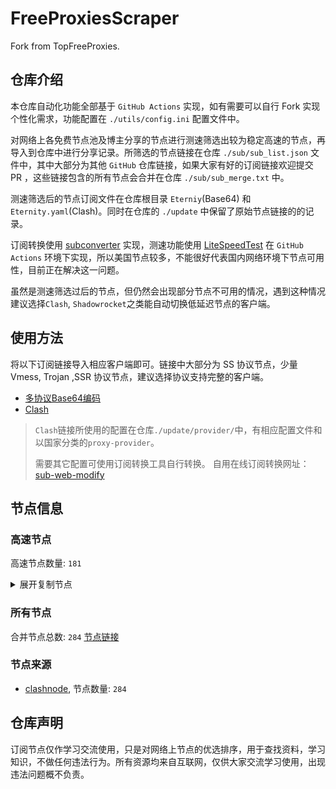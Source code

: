 # FreeProxiesScraper

Fork from TopFreeProxies.

## 仓库介绍
本仓库自动化功能全部基于 `GitHub Actions` 实现，如有需要可以自行 Fork 实现个性化需求，功能配置在 `./utils/config.ini` 配置文件中。

对网络上各免费节点池及博主分享的节点进行测速筛选出较为稳定高速的节点，再导入到仓库中进行分享记录。所筛选的节点链接在仓库 `./sub/sub_list.json` 文件中，其中大部分为其他 `GitHub` 仓库链接，如果大家有好的订阅链接欢迎提交 PR ，这些链接包含的所有节点会合并在仓库 `./sub/sub_merge.txt` 中。

测速筛选后的节点订阅文件在仓库根目录 `Eterniy`(Base64) 和 `Eternity.yaml`(Clash)。同时在仓库的 `./update` 中保留了原始节点链接的的记录。

订阅转换使用 [subconverter](https://github.com/tindy2013/subconverter) 实现，测速功能使用 [LiteSpeedTest](https://github.com/xxf098/LiteSpeedTest) 在 `GitHub Actions` 环境下实现，所以美国节点较多，不能很好代表国内网络环境下节点可用性，目前正在解决这一问题。

虽然是测速筛选过后的节点，但仍然会出现部分节点不可用的情况，遇到这种情况建议选择`Clash`, `Shadowrocket`之类能自动切换低延迟节点的客户端。

## 使用方法
将以下订阅链接导入相应客户端即可。链接中大部分为 SS 协议节点，少量 Vmess, Trojan ,SSR 协议节点，建议选择协议支持完整的客户端。

- [多协议Base64编码](https://raw.githubusercontent.com/caijh/FreeProxiesScraper/master/Eternity)
- [Clash](https://raw.githubusercontent.com/caijh/FreeProxiesScraper/master/Eternity.yaml)

>`Clash`链接所使用的配置在仓库`./update/provider/`中，有相应配置文件和以国家分类的`proxy-provider`。
>
>需要其它配置可使用订阅转换工具自行转换。
>自用在线订阅转换网址：[sub-web-modify](https://sub.v1.mk/)

## 节点信息
### 高速节点
高速节点数量: `181`
<details>
  <summary>展开复制节点</summary>

    vmess://eyJ2IjoiMiIsInBzIjoiMDQtMDAwLUpQIiwiYWRkIjoianAtMS5hbmV3c3RhcnQuY3lvdSIsInBvcnQiOiI1MDYxIiwidHlwZSI6Im5vbmUiLCJpZCI6ImYyYTg3OTRlLWYyNDYtMzk0NS04NThiLWI2NGY0ZDkzYTFkOCIsImFpZCI6IjAiLCJuZXQiOiJ3cyIsInBhdGgiOiIvIiwiaG9zdCI6ImpwLTEuYW5ld3N0YXJ0LmN5b3UiLCJ0bHMiOiJ0bHMifQ==
    vmess://eyJ2IjoiMiIsInBzIjoiMDQtMDAzLU5PV0hFUkUiLCJhZGQiOiJ1czYtMS5hbmV3c3RhcnQuY3lvdSIsInBvcnQiOiI1MDYxIiwidHlwZSI6Im5vbmUiLCJpZCI6ImYyYTg3OTRlLWYyNDYtMzk0NS04NThiLWI2NGY0ZDkzYTFkOCIsImFpZCI6IjAiLCJuZXQiOiJ3cyIsInBhdGgiOiIvIiwiaG9zdCI6InVzNi0xLmFuZXdzdGFydC5jeW91IiwidGxzIjoidGxzIn0=
    vmess://eyJ2IjoiMiIsInBzIjoiMDQtMDA0LVJFTEFZIiwiYWRkIjoiczEuZGItbGluazAyLnRvcCIsInBvcnQiOiI4ODgwIiwidHlwZSI6Im5vbmUiLCJpZCI6ImRiNTE5ZGU4LTQ2MTctM2M1ZS04NmI0LWFjZWMyZmZhOTYyZCIsImFpZCI6IjAiLCJuZXQiOiJ3cyIsInBhdGgiOiIvZGFiYWkuaW4xMDQuMjQuMTE2LjQiLCJob3N0IjoiczEuZGItbGluazAyLnRvcCIsInRscyI6IiJ9
    vmess://eyJ2IjoiMiIsInBzIjoiMDQtMDA1LVJFTEFZIiwiYWRkIjoiczEuZGItbGluazAxLnRvcCIsInBvcnQiOiI4MDgwIiwidHlwZSI6Im5vbmUiLCJpZCI6ImRiNTE5ZGU4LTQ2MTctM2M1ZS04NmI0LWFjZWMyZmZhOTYyZCIsImFpZCI6IjAiLCJuZXQiOiJ3cyIsInBhdGgiOiIvZGFiYWkuaW4xNzIuNjcuMTE5Ljk2IiwiaG9zdCI6InMxLmRiLWxpbmswMS50b3AiLCJ0bHMiOiIifQ==
    vmess://eyJ2IjoiMiIsInBzIjoiMDQtMDA2LVJFTEFZIiwiYWRkIjoiczEuZGItbGluazAyLnRvcCIsInBvcnQiOiIyMDg2IiwidHlwZSI6Im5vbmUiLCJpZCI6ImRiNTE5ZGU4LTQ2MTctM2M1ZS04NmI0LWFjZWMyZmZhOTYyZCIsImFpZCI6IjAiLCJuZXQiOiJ3cyIsInBhdGgiOiIvZGFiYWkuaW4xMDQuMjUuMTIzLjExNyIsImhvc3QiOiJzMS5kYi1saW5rMDIudG9wIiwidGxzIjoiIn0=
    vmess://eyJ2IjoiMiIsInBzIjoiMDQtMDA3LVJFTEFZIiwiYWRkIjoiczIuZGItbGluazAyLnRvcCIsInBvcnQiOiIyMDUyIiwidHlwZSI6Im5vbmUiLCJpZCI6ImRiNTE5ZGU4LTQ2MTctM2M1ZS04NmI0LWFjZWMyZmZhOTYyZCIsImFpZCI6IjAiLCJuZXQiOiJ3cyIsInBhdGgiOiIvZGFiYWkuaW4xMDQuMjQuNDAuMTIzIiwiaG9zdCI6InMyLmRiLWxpbmswMi50b3AiLCJ0bHMiOiIifQ==
    vmess://eyJ2IjoiMiIsInBzIjoiMDQtMDA4LVJFTEFZIiwiYWRkIjoiczQuZGItbGluazAyLnRvcCIsInBvcnQiOiI4MCIsInR5cGUiOiJub25lIiwiaWQiOiJkYjUxOWRlOC00NjE3LTNjNWUtODZiNC1hY2VjMmZmYTk2MmQiLCJhaWQiOiIwIiwibmV0Ijoid3MiLCJwYXRoIjoiL2RhYmFpLmluMTA0LjIwLjExNS4xODEiLCJob3N0IjoiczQuZGItbGluazAyLnRvcCIsInRscyI6IiJ9
    vmess://eyJ2IjoiMiIsInBzIjoiMDQtMDA5LVJFTEFZIiwiYWRkIjoiczUuZGItbGluazAyLnRvcCIsInBvcnQiOiIyMDgyIiwidHlwZSI6Im5vbmUiLCJpZCI6ImRiNTE5ZGU4LTQ2MTctM2M1ZS04NmI0LWFjZWMyZmZhOTYyZCIsImFpZCI6IjAiLCJuZXQiOiJ3cyIsInBhdGgiOiIvZGFiYWkuaW4xMDQuMTcuMjAwLjE0OCIsImhvc3QiOiJzNS5kYi1saW5rMDIudG9wIiwidGxzIjoiIn0=
    vmess://eyJ2IjoiMiIsInBzIjoiMDQtMDEwLVJFTEFZIiwiYWRkIjoiczQuZGItbGluazAxLnRvcCIsInBvcnQiOiIyMDUyIiwidHlwZSI6Im5vbmUiLCJpZCI6ImRiNTE5ZGU4LTQ2MTctM2M1ZS04NmI0LWFjZWMyZmZhOTYyZCIsImFpZCI6IjAiLCJuZXQiOiJ3cyIsInBhdGgiOiIvZGFiYWkuaW4xNzIuNjcuNzYuMjUyIiwiaG9zdCI6InM0LmRiLWxpbmswMS50b3AiLCJ0bHMiOiIifQ==
    trojan://b5d762e6-7402-37d7-8147-83eb26625ace@183.236.51.154:56323?allowInsecure=1&sni=steampipe-kr.akamaized.net#04-110-CN
    trojan://b5d762e6-7402-37d7-8147-83eb26625ace@183.236.51.154:56432?allowInsecure=1&sni=steampipe-partner.akamaized.net#04-111-CN
    trojan://b5d762e6-7402-37d7-8147-83eb26625ace@112.18.120.18:23452?allowInsecure=1&sni=fastly.cdn.steampipe.steamcontent.com#04-112-CN
    trojan://b5d762e6-7402-37d7-8147-83eb26625ace@112.18.120.18:23453?allowInsecure=1&sni=www.microsoft365.com#04-113-CN
    trojan://b5d762e6-7402-37d7-8147-83eb26625ace@47.245.40.60:28480?allowInsecure=1&sni=edge.steam-dns.top.comcast.net#04-114-JP
    trojan://b5d762e6-7402-37d7-8147-83eb26625ace@47.245.31.103:28473?allowInsecure=1&sni=fastly.cdn.steampipe.steamcontent.com#04-115-JP
    vmess://eyJ2IjoiMiIsInBzIjoiMDQtMTE2LUNOIiwiYWRkIjoiMTIubWFtYW1hamQuc2l0ZSIsInBvcnQiOiIyMzYxMiIsInR5cGUiOiJub25lIiwiaWQiOiI2MWIwOTZjMy1lYTI0LTM5NGEtOTI4NC0wY2MyNDRlYjZkNzEiLCJhaWQiOiIyIiwibmV0Ijoid3MiLCJwYXRoIjoiLyIsImhvc3QiOiIxMi5tYW1hbWFqZC5zaXRlIiwidGxzIjoiIn0=
    vmess://eyJ2IjoiMiIsInBzIjoiMDQtMTE3LUNOIiwiYWRkIjoiMTcubWFtYW1hamQuc2l0ZSIsInBvcnQiOiIyMzYxNyIsInR5cGUiOiJub25lIiwiaWQiOiI2MWIwOTZjMy1lYTI0LTM5NGEtOTI4NC0wY2MyNDRlYjZkNzEiLCJhaWQiOiIyIiwibmV0Ijoid3MiLCJwYXRoIjoiLyIsImhvc3QiOiIxNy5tYW1hbWFqZC5zaXRlIiwidGxzIjoiIn0=
    vmess://eyJ2IjoiMiIsInBzIjoiMDQtMTE4LUNOIiwiYWRkIjoiMTEubWFtYW1hamQuc2l0ZSIsInBvcnQiOiIyMzYxMSIsInR5cGUiOiJub25lIiwiaWQiOiI2MWIwOTZjMy1lYTI0LTM5NGEtOTI4NC0wY2MyNDRlYjZkNzEiLCJhaWQiOiIyIiwibmV0Ijoid3MiLCJwYXRoIjoiLyIsImhvc3QiOiIxMS5tYW1hbWFqZC5zaXRlIiwidGxzIjoiIn0=
    vmess://eyJ2IjoiMiIsInBzIjoiMDQtMTE5LUNOIiwiYWRkIjoiMTkubWFtYW1hamQuc2l0ZSIsInBvcnQiOiIyMzYxOSIsInR5cGUiOiJub25lIiwiaWQiOiI2MWIwOTZjMy1lYTI0LTM5NGEtOTI4NC0wY2MyNDRlYjZkNzEiLCJhaWQiOiIyIiwibmV0Ijoid3MiLCJwYXRoIjoiLyIsImhvc3QiOiIxOS5tYW1hbWFqZC5zaXRlIiwidGxzIjoiIn0=
    vmess://eyJ2IjoiMiIsInBzIjoiMDQtMTIwLUNOIiwiYWRkIjoiMTYubWFtYW1hamQuc2l0ZSIsInBvcnQiOiIyMzYxNiIsInR5cGUiOiJub25lIiwiaWQiOiI2MWIwOTZjMy1lYTI0LTM5NGEtOTI4NC0wY2MyNDRlYjZkNzEiLCJhaWQiOiIyIiwibmV0Ijoid3MiLCJwYXRoIjoiLyIsImhvc3QiOiIxNi5tYW1hbWFqZC5zaXRlIiwidGxzIjoiIn0=
    vmess://eyJ2IjoiMiIsInBzIjoiMDQtMTIxLUNOIiwiYWRkIjoiMTgubWFtYW1hamQuc2l0ZSIsInBvcnQiOiIyMzYxOCIsInR5cGUiOiJub25lIiwiaWQiOiI2MWIwOTZjMy1lYTI0LTM5NGEtOTI4NC0wY2MyNDRlYjZkNzEiLCJhaWQiOiIyIiwibmV0Ijoid3MiLCJwYXRoIjoiLyIsImhvc3QiOiIxOC5tYW1hbWFqZC5zaXRlIiwidGxzIjoiIn0=
    vmess://eyJ2IjoiMiIsInBzIjoiMDQtMTIyLUNOIiwiYWRkIjoiMTUubWFtYW1hamQuc2l0ZSIsInBvcnQiOiIyMzYxNSIsInR5cGUiOiJub25lIiwiaWQiOiI2MWIwOTZjMy1lYTI0LTM5NGEtOTI4NC0wY2MyNDRlYjZkNzEiLCJhaWQiOiIyIiwibmV0Ijoid3MiLCJwYXRoIjoiLyIsImhvc3QiOiIxNS5tYW1hbWFqZC5zaXRlIiwidGxzIjoiIn0=
    vmess://eyJ2IjoiMiIsInBzIjoiMDQtMTIzLUNOIiwiYWRkIjoiNS5tYW1hbWFqZC5zaXRlIiwicG9ydCI6IjIzNjA1IiwidHlwZSI6Im5vbmUiLCJpZCI6IjYxYjA5NmMzLWVhMjQtMzk0YS05Mjg0LTBjYzI0NGViNmQ3MSIsImFpZCI6IjIiLCJuZXQiOiJ3cyIsInBhdGgiOiIvIiwiaG9zdCI6IjUubWFtYW1hamQuc2l0ZSIsInRscyI6IiJ9
    vmess://eyJ2IjoiMiIsInBzIjoiMDQtMTI0LUNOIiwiYWRkIjoiMTMubWFtYW1hamQuc2l0ZSIsInBvcnQiOiIyMzYxMyIsInR5cGUiOiJub25lIiwiaWQiOiI2MWIwOTZjMy1lYTI0LTM5NGEtOTI4NC0wY2MyNDRlYjZkNzEiLCJhaWQiOiIyIiwibmV0Ijoid3MiLCJwYXRoIjoiLyIsImhvc3QiOiIxMy5tYW1hbWFqZC5zaXRlIiwidGxzIjoiIn0=
    vmess://eyJ2IjoiMiIsInBzIjoiMDQtMTI1LUNOIiwiYWRkIjoiMTQubWFtYW1hamQuc2l0ZSIsInBvcnQiOiIyMzYxNCIsInR5cGUiOiJub25lIiwiaWQiOiI2MWIwOTZjMy1lYTI0LTM5NGEtOTI4NC0wY2MyNDRlYjZkNzEiLCJhaWQiOiIyIiwibmV0Ijoid3MiLCJwYXRoIjoiLyIsImhvc3QiOiIxNC5tYW1hbWFqZC5zaXRlIiwidGxzIjoiIn0=
    trojan://2c605663-b89a-5734-a9d6-97d4743d72cf@183.232.235.2:8313?allowInsecure=1#05-126-CN
    ss://YWVzLTI1Ni1jZmI6cXdlclJFV1FAQA@p231.panda004.net:11389#05-127-KR
    trojan://a96cb093-b164-4bc6-bd27-deb0e385de07@104.21.42.93:443?allowInsecure=1&sni=uuuUuuUuJ.999864.Xyz&ws=1&wspath=%2525252FCNLtVWdiKPpIlRig3qizHXb#05-136-RELAY
    vmess://eyJ2IjoiMiIsInBzIjoiMDUtMTM3LVJFTEFZIiwiYWRkIjoiMTAyLjE3Ny4xODkuMzAiLCJwb3J0IjoiODAiLCJ0eXBlIjoibm9uZSIsImlkIjoiNWNjZjZjMTMtZjYwZi00YzM0LTkxZTQtY2U4Y2Q0NGI1ZmU1IiwiYWlkIjoiMCIsIm5ldCI6IndzIiwicGF0aCI6Ii8iLCJob3N0IjoiIiwidGxzIjoiIn0=
    trojan://e4cbe8b8-37db-4aaa-8469-b84f34c51ebc@104.21.14.54:443?allowInsecure=1&sni=6666YHjU.777159.xYz&ws=1&wspath=%2525252FdilyfCPEmLvYr5hYXD#05-142-RELAY
    trojan://fa050497-fc2a-45ee-89c0-96670c4ecb65@104.21.63.135:443?allowInsecure=1&sni=Rrr4.8906004.xYZ&ws=1&wspath=%2525252FDZxb5QZyWgQPuXTwt#05-149-RELAY
    trojan://6757b7d6-fa32-4708-b5d1-30e3cf928b51@172.67.201.36:443?allowInsecure=1&sni=ggGGGGgggGGgGggy.FReevPN2026.DpDNS.Org&ws=1&wspath=%2525252Fl96MZ8se5Kl2p8BiMhP42l#05-154-RELAY
    trojan://e9b4bdbd-cc5b-4a90-9616-ea0f1092ec7c@172.67.162.74:443?allowInsecure=1&sni=p09.IrAN.pP.Ua&ws=1&wspath=%2525252Fs1XRkMWuneQkqtp5KKSues#05-156-RELAY
    vmess://eyJ2IjoiMiIsInBzIjoiMDctMTYyLUNOIiwiYWRkIjoiNDcuOTIuMTUyLjE2OSIsInBvcnQiOiI1MDAwMiIsInR5cGUiOiJub25lIiwiaWQiOiI0MTgwNDhhZi1hMjkzLTRiOTktOWIwYy05OGNhMzU4MGRkMjQiLCJhaWQiOiIwIiwibmV0Ijoid3MiLCJwYXRoIjoiLyIsImhvc3QiOiIiLCJ0bHMiOiIifQ==
    ss://YWVzLTI1Ni1jZmI6cXdlclJFV1FAQA@185.189.160.98:64759#07-163-TW
    vmess://eyJ2IjoiMiIsInBzIjoiMDctMTY0LUNOIiwiYWRkIjoiMTEyLjEzMi4yMTUuMTIiLCJwb3J0IjoiNTAwMDIiLCJ0eXBlIjoibm9uZSIsImlkIjoiNDE4MDQ4YWYtYTI5My00Yjk5LTliMGMtOThjYTM1ODBkZDI0IiwiYWlkIjoiMCIsIm5ldCI6IndzIiwicGF0aCI6Ii8iLCJob3N0IjoiIiwidGxzIjoiIn0=
    vmess://eyJ2IjoiMiIsInBzIjoiMDctMTY1LUNOIiwiYWRkIjoiMTEyLjEzMi4yMTUuMzQiLCJwb3J0IjoiNTAwMDciLCJ0eXBlIjoibm9uZSIsImlkIjoiNDE4MDQ4YWYtYTI5My00Yjk5LTliMGMtOThjYTM1ODBkZDI0IiwiYWlkIjoiMCIsIm5ldCI6IndzIiwicGF0aCI6Ii8iLCJob3N0IjoiIiwidGxzIjoiIn0=
    vmess://eyJ2IjoiMiIsInBzIjoiMDctMTY2LUNOIiwiYWRkIjoiMTgzLjIzNi41MS4zNiIsInBvcnQiOiI1OTAwMyIsInR5cGUiOiJub25lIiwiaWQiOiI0MTgwNDhhZi1hMjkzLTRiOTktOWIwYy05OGNhMzU4MGRkMjQiLCJhaWQiOiIwIiwibmV0Ijoid3MiLCJwYXRoIjoiLyIsImhvc3QiOiIiLCJ0bHMiOiIifQ==
    vmess://eyJ2IjoiMiIsInBzIjoiMDctMTY3LUNOIiwiYWRkIjoiMTIwLjIxMC4yMDUuNTkiLCJwb3J0IjoiNTAwMDIiLCJ0eXBlIjoibm9uZSIsImlkIjoiNDE4MDQ4YWYtYTI5My00Yjk5LTliMGMtOThjYTM1ODBkZDI0IiwiYWlkIjoiNjQiLCJuZXQiOiJ3cyIsInBhdGgiOiIvIiwiaG9zdCI6IiIsInRscyI6IiJ9
    vmess://eyJ2IjoiMiIsInBzIjoiMDctMTcwLUNOIiwiYWRkIjoiMTgzLjIzNi41MS4zOCIsInBvcnQiOiI0NjkyMSIsInR5cGUiOiJub25lIiwiaWQiOiI0MTgwNDhhZi1hMjkzLTRiOTktOWIwYy05OGNhMzU4MGRkMjQiLCJhaWQiOiIwIiwibmV0Ijoid3MiLCJwYXRoIjoiLyIsImhvc3QiOiIiLCJ0bHMiOiIifQ==
    vmess://eyJ2IjoiMiIsInBzIjoiMDctMTcxLUNOIiwiYWRkIjoiMTgzLjIzNi41MS4zOCIsInBvcnQiOiI0OTE1NCIsInR5cGUiOiJub25lIiwiaWQiOiI0MTgwNDhhZi1hMjkzLTRiOTktOWIwYy05OGNhMzU4MGRkMjQiLCJhaWQiOiI2NCIsIm5ldCI6IndzIiwicGF0aCI6Ii8iLCJob3N0IjoiIiwidGxzIjoiIn0=
    ssr://My5saW5rLWh1Yi5jbGljazo0MDIzOTphdXRoX2FlczEyOF9tZDU6cmM0LW1kNTpwbGFpbjpSVTVhTlRKTC8_Z3JvdXA9VTFOU1VISnZkbWxrWlhJJnJlbWFya3M9TURjdE1UY3lMVU5PJm9iZnNwYXJhbT1ZMlF5WWpZNU1qa3dNaTQyTmpBeVlqZzBOak0wTmpReE1EZzFNRFl1YldsamNtOXpiMlowTG1OdmJRJnByb3RvcGFyYW09T1RJNU1ESTZjRVpYUjA5Ug
    vmess://eyJ2IjoiMiIsInBzIjoiMDctMTczLUNOIiwiYWRkIjoidjkuaGVkdWlhbi5saW5rIiwicG9ydCI6IjMwODA5IiwidHlwZSI6Im5vbmUiLCJpZCI6ImNiYjNmODc3LWQxZmItMzQ0Yy04N2E5LWQxNTNiZmZkNTQ4NCIsImFpZCI6IjIiLCJuZXQiOiJ3cyIsInBhdGgiOiIvb29vbyIsImhvc3QiOiJ2OS5oZWR1aWFuLmxpbmsiLCJ0bHMiOiIifQ==
    ss://YWVzLTI1Ni1nY206ZHd6MUd0Rjc@111.45.33.5:30017#07-174-CN
    ssr://cGNjdzAyLmdyYW5pdGVyYXBpZHMuY29tOjUwNDcyOm9yaWdpbjpyYzQtbWQ1Omh0dHBfc2ltcGxlOmVYQlRiV1pNLz9ncm91cD1VMU5TVUhKdmRtbGtaWEkmcmVtYXJrcz1NRGN0TVRjMUxVTk8mb2Jmc3BhcmFtPVpHOTNibXh2WVdRdWQybHVaRzkzYzNWd1pHRjBaUzVqYjIwJnByb3RvcGFyYW09
    ss://YWVzLTI1Ni1nY206TVlSNUlUREZJQU42UThRSQ@185.90.61.157:20034#07-176-NO
    ss://YWVzLTI1Ni1jZmI6ZjhmN2FDemNQS2JzRjhwMw@185.153.197.5:989#07-177-MD
    ss://YWVzLTI1Ni1jZmI6ZjhmN2FDemNQS2JzRjhwMw@91.132.94.200:989#07-178-SI
    trojan://ae2c23e8-9204-11ef-b635-f23c9164ca5d@9029eb56-sydb40-t2wu4o-1qct1.cm5.cnkuaishou.com:27231?allowInsecure=1&sni=9029eb56-sydb40-t2wu4o-1qct1.cm5.cnkuaishou.com#07-179-CN
    trojan://9cccea7a-b6ab-11eb-a0fc-f23c913c8d2b@ea697354-sydb40-sztde0-f1v1.cm5.cnkuaishou.com:27231?allowInsecure=1&sni=ea697354-sydb40-sztde0-f1v1.cm5.cnkuaishou.com#07-180-CN
    trojan://a25ed269-105b-4f15-bee2-bc2785d38912@wb.kaiqsz.com:49921?allowInsecure=1&sni=wb.kaiqsz.com#07-181-CN
    ss://YWVzLTI1Ni1nY206ZHd6MUd0Rjc@112.54.160.36:30232#07-182-CN
    trojan://33629870-e57e-11ec-bb74-f23c9164ca5d@271651cd-sydb40-th3q8a-1iyov.cm5.cnkuaishou.com:27233?allowInsecure=1&sni=271651cd-sydb40-th3q8a-1iyov.cm5.cnkuaishou.com#07-183-CN
    vmess://eyJ2IjoiMiIsInBzIjoiMDctMTg0LVJFTEFZIiwiYWRkIjoiMTcyLjY3LjIwMC4xMyIsInBvcnQiOiI0NDMiLCJ0eXBlIjoibm9uZSIsImlkIjoiNWY3MjZmZTMtZDgyZS00ZGE1LWE3MTEtOGFmMGNiYjJiNjgyIiwiYWlkIjoiMCIsIm5ldCI6IndzIiwicGF0aCI6Ii9henVtYXNlLnJlbiIsImhvc3QiOiIiLCJ0bHMiOiJ0bHMifQ==
    trojan://b4e40aa2-74a1-11ed-b0b5-f23c9164ca5d@2bbc3bdd-sydb40-t2y6fc-17xo8.cm5.cnkuaishou.com:27235?allowInsecure=1&sni=2bbc3bdd-sydb40-t2y6fc-17xo8.cm5.cnkuaishou.com#07-185-CN
    trojan://0f7070cd-c91d-4532-a51f-56da4f0e94be@eeddcvfgt6.444682.xyz:443?allowInsecure=1&sni=eeddcvfgt6.444682.xyz&ws=1&wspath=%2525252FctHoQlqeZn8pbEUSLppj7jCmY#07-186-RELAY
    trojan://0f7070cd-c91d-4532-a51f-56da4f0e94be@iiiiop0.444752.xyz:443?allowInsecure=1&sni=iiiiop0.444752.xyz&ws=1&wspath=%2525252FctHoQlqeZn8pbEUSLppj7jCmY#07-187-RELAY
    vmess://eyJ2IjoiMiIsInBzIjoiMDctMTg4LUNOIiwiYWRkIjoiMTExLjI2LjEwOS43OSIsInBvcnQiOiIzMDgwNyIsInR5cGUiOiJub25lIiwiaWQiOiJjYmIzZjg3Ny1kMWZiLTM0NGMtODdhOS1kMTUzYmZmZDU0ODQiLCJhaWQiOiIyIiwibmV0Ijoid3MiLCJwYXRoIjoiL29vb28iLCJob3N0IjoiIiwidGxzIjoiIn0=
    trojan://a7c9c017-db10-4d15-b01b-0634db498b57@172.67.197.165:443?allowInsecure=1&sni=ERt5.0890604.XyZ&ws=1&wspath=%2525252FOBmXcXufeTh7sLJtI1#07-189-RELAY
    trojan://07a3df8f-2a2c-42f8-ad92-65889d90f3bf@172.67.135.37:443?allowInsecure=1&sni=rrrRrRRrT.459.pp.ua&ws=1&wspath=%2525252FznQImc22ijDwVOkZfoq#07-190-RELAY
    trojan://f898ffcb-6417-4373-9640-0b66091e8206@34r5.11890604.xyz:443?allowInsecure=1&sni=34r5.11890604.xyz&ws=1&wspath=%2525252FCLtmyjAuOFZsWSituzXyJ5XNeH1R1#07-191-RELAY
    trojan://6757b7d6-fa32-4708-b5d1-30e3cf928b51@104.21.6.179:443?allowInsecure=1&sni=ZZzzzZZ.890601.XYZ&ws=1&wspath=%2525252Fl96MZ8se5Kl2p8BiMhP42l#07-192-RELAY
    trojan://d6b8011a-c725-435a-9fec-bf6d3530392c@156.238.18.196:2083?allowInsecure=1&ws=1&wspath=%2525252F#07-193-RELAY
    vmess://eyJ2IjoiMiIsInBzIjoiMDctMTk0LVVTIiwiYWRkIjoiMTk4LjIuMjE4LjIxNiIsInBvcnQiOiI0NDg4MyIsInR5cGUiOiJub25lIiwiaWQiOiI0MTgwNDhhZi1hMjkzLTRiOTktOWIwYy05OGNhMzU4MGRkMjQiLCJhaWQiOiI2NCIsIm5ldCI6IndzIiwicGF0aCI6Ii8iLCJob3N0IjoiIiwidGxzIjoiIn0=
    vmess://eyJ2IjoiMiIsInBzIjoiMDctMTk1LUNOIiwiYWRkIjoidjMwLmhlZHVpYW4ubGluayIsInBvcnQiOiIzMDgzMCIsInR5cGUiOiJub25lIiwiaWQiOiJjYmIzZjg3Ny1kMWZiLTM0NGMtODdhOS1kMTUzYmZmZDU0ODQiLCJhaWQiOiIyIiwibmV0Ijoid3MiLCJwYXRoIjoiL29vb28iLCJob3N0IjoidjMwLmhlZHVpYW4ubGluayIsInRscyI6IiJ9
    ss://Y2hhY2hhMjAtaWV0Zi1wb2x5MTMwNTpZMWhqaVVtU2d1Y2d6WVlKMFd0cXdX@77.246.102.112:60117#07-196-NL
    ss://Y2hhY2hhMjAtaWV0Zi1wb2x5MTMwNTpYaVROVlRCOFJFc1hCMm41RHpMaEZi@77.246.102.112:60117#07-197-NL
    ss://YWVzLTI1Ni1nY206ZTIyYjg5YWUtNjk5Ni00ODI0LWFjMzEtNjEwYWM3MzQ5ZTZh@120.198.71.135:59662#07-198-CN
    ss://YWVzLTI1Ni1nY206WU9JTDA1RktaSVVCOFRVNA@31.40.212.221:20006#07-199-AR
    vmess://eyJ2IjoiMiIsInBzIjoiMDctMjAwLUNOIiwiYWRkIjoiMTExLjI2LjEwOS43OSIsInBvcnQiOiIzMDgyOCIsInR5cGUiOiJub25lIiwiaWQiOiJjYmIzZjg3Ny1kMWZiLTM0NGMtODdhOS1kMTUzYmZmZDU0ODQiLCJhaWQiOiIyIiwibmV0Ijoid3MiLCJwYXRoIjoiL29vb28iLCJob3N0IjoiIiwidGxzIjoiIn0=
    trojan://2b1ed981-6547-4094-998b-06a3323d6f6c@120.233.44.201:21056?allowInsecure=1&sni=k14.tudou211.com#07-201-CN
    trojan://2b1ed981-6547-4094-998b-06a3323d6f6c@120.233.44.201:21118?allowInsecure=1&sni=k17.tudou211.com#07-202-CN
    vmess://eyJ2IjoiMiIsInBzIjoiMDgtMjA4LU5PV0hFUkUiLCJhZGQiOiJoYWEuZGFzaHVhaS5jeW91IiwicG9ydCI6IjQ1MDU2IiwidHlwZSI6Im5vbmUiLCJpZCI6IjA1MmVlZWM0LTliMzAtNGNmNy1iZjdhLTEwOTg3NGFkZTMwMiIsImFpZCI6IjAiLCJuZXQiOiJ3cyIsInBhdGgiOiIvIiwiaG9zdCI6ImhhYS5kYXNodWFpLmN5b3UiLCJ0bHMiOiIifQ==
    ss://Y2hhY2hhMjAtaWV0Zi1wb2x5MTMwNTpmNjBmYTk3Yi05NmNlLTRkNzUtYmExMi01NDRlOTU5YTc4YzE@gz.pddwdf.store:33143#08-209-CN
    ss://Y2hhY2hhMjAtaWV0Zi1wb2x5MTMwNTpmNjBmYTk3Yi05NmNlLTRkNzUtYmExMi01NDRlOTU5YTc4YzE@gz.pddwdf.store:12034#08-210-CN
    ss://Y2hhY2hhMjAtaWV0Zi1wb2x5MTMwNTpmNjBmYTk3Yi05NmNlLTRkNzUtYmExMi01NDRlOTU5YTc4YzE@sh.pddwdf.store:38733#08-212-CN
    vmess://eyJ2IjoiMiIsInBzIjoiMDgtMjEzLU5PV0hFUkUiLCJhZGQiOiJoYWEuZGFzaHVhaS5jeW91IiwicG9ydCI6IjQ1MDU4IiwidHlwZSI6Im5vbmUiLCJpZCI6IjA1MmVlZWM0LTliMzAtNGNmNy1iZjdhLTEwOTg3NGFkZTMwMiIsImFpZCI6IjAiLCJuZXQiOiJ3cyIsInBhdGgiOiIvIiwiaG9zdCI6ImhhYS5kYXNodWFpLmN5b3UiLCJ0bHMiOiIifQ==
    vmess://eyJ2IjoiMiIsInBzIjoiMDgtMjE0LVJVIiwiYWRkIjoiNDUuMTQ3LjIwMS4yMzEiLCJwb3J0IjoiMjMxMDciLCJ0eXBlIjoibm9uZSIsImlkIjoiYWUwNTYyZTMtYWI3My00ZGE4LTljMDItNjFhYzBkZjdhZGZiIiwiYWlkIjoiMCIsIm5ldCI6IndzIiwicGF0aCI6Ii8iLCJob3N0IjoiIiwidGxzIjoiIn0=
    vmess://eyJ2IjoiMiIsInBzIjoiMDgtMjE3LVJVIiwiYWRkIjoiNDUuMTQ3LjIwMS4yMzEiLCJwb3J0IjoiMjAwNjUiLCJ0eXBlIjoibm9uZSIsImlkIjoiMjg0MDk4NDEtYWY5YS00Y2VmLTkyZjEtYmRkOGUxNmUxNzgyIiwiYWlkIjoiMCIsIm5ldCI6IndzIiwicGF0aCI6Ii8iLCJob3N0IjoiIiwidGxzIjoiIn0=
    vmess://eyJ2IjoiMiIsInBzIjoiMDgtMjE4LUNOIiwiYWRkIjoieGRkLmRhc2h1YWkuY3lvdSIsInBvcnQiOiI0NTA1NSIsInR5cGUiOiJub25lIiwiaWQiOiIwNTJlZWVjNC05YjMwLTRjZjctYmY3YS0xMDk4NzRhZGUzMDIiLCJhaWQiOiIwIiwibmV0Ijoid3MiLCJwYXRoIjoiLyIsImhvc3QiOiJ4ZGQuZGFzaHVhaS5jeW91IiwidGxzIjoiIn0=
    ss://Y2hhY2hhMjAtaWV0Zi1wb2x5MTMwNTpmNjBmYTk3Yi05NmNlLTRkNzUtYmExMi01NDRlOTU5YTc4YzE@gz.pddwdf.store:22455#08-219-CN
    ss://Y2hhY2hhMjAtaWV0Zi1wb2x5MTMwNTpmNjBmYTk3Yi05NmNlLTRkNzUtYmExMi01NDRlOTU5YTc4YzE@sh.pddwdf.store:31032#08-220-CN
    ss://Y2hhY2hhMjAtaWV0Zi1wb2x5MTMwNTpmNjBmYTk3Yi05NmNlLTRkNzUtYmExMi01NDRlOTU5YTc4YzE@gz.pddwdf.store:14193#08-221-CN
    ss://Y2hhY2hhMjAtaWV0Zi1wb2x5MTMwNTpmNjBmYTk3Yi05NmNlLTRkNzUtYmExMi01NDRlOTU5YTc4YzE@gz.pddwdf.store:14867#08-222-CN
    ss://Y2hhY2hhMjAtaWV0Zi1wb2x5MTMwNTpmNjBmYTk3Yi05NmNlLTRkNzUtYmExMi01NDRlOTU5YTc4YzE@gz.pddwdf.store:49831#08-224-CN
    vmess://eyJ2IjoiMiIsInBzIjoiMDgtMjI1LVJVIiwiYWRkIjoiNDUuMTQ3LjIwMS4yMzEiLCJwb3J0IjoiMjAwNjUiLCJ0eXBlIjoibm9uZSIsImlkIjoiMWUxN2E0NmQtNjhmMC00YmE0LTg3NDQtNzk5NWYzMmQ5NTAxIiwiYWlkIjoiMCIsIm5ldCI6IndzIiwicGF0aCI6Ii8iLCJob3N0IjoiIiwidGxzIjoiIn0=
    vmess://eyJ2IjoiMiIsInBzIjoiMDgtMjI2LU5PV0hFUkUiLCJhZGQiOiJoYWEuZGFzaHVhaS5jeW91IiwicG9ydCI6IjQ1MDcyIiwidHlwZSI6Im5vbmUiLCJpZCI6IjA1MmVlZWM0LTliMzAtNGNmNy1iZjdhLTEwOTg3NGFkZTMwMiIsImFpZCI6IjAiLCJuZXQiOiJ3cyIsInBhdGgiOiIvIiwiaG9zdCI6ImhhYS5kYXNodWFpLmN5b3UiLCJ0bHMiOiIifQ==
    ss://Y2hhY2hhMjAtaWV0Zi1wb2x5MTMwNTpmNjBmYTk3Yi05NmNlLTRkNzUtYmExMi01NDRlOTU5YTc4YzE@gz.pddwdf.store:48973#08-227-CN
    ss://Y2hhY2hhMjAtaWV0Zi1wb2x5MTMwNTpmNjBmYTk3Yi05NmNlLTRkNzUtYmExMi01NDRlOTU5YTc4YzE@gz.pddwdf.store:50971#08-229-CN
    vmess://eyJ2IjoiMiIsInBzIjoiMDgtMjMxLU5PV0hFUkUiLCJhZGQiOiJoYWEuZGFzaHVhaS5jeW91IiwicG9ydCI6IjQ1MDY2IiwidHlwZSI6Im5vbmUiLCJpZCI6IjA1MmVlZWM0LTliMzAtNGNmNy1iZjdhLTEwOTg3NGFkZTMwMiIsImFpZCI6IjAiLCJuZXQiOiJ3cyIsInBhdGgiOiIvIiwiaG9zdCI6ImhhYS5kYXNodWFpLmN5b3UiLCJ0bHMiOiIifQ==
    vmess://eyJ2IjoiMiIsInBzIjoiMDgtMjMyLUNOIiwiYWRkIjoieGRkLmRhc2h1YWkuY3lvdSIsInBvcnQiOiI0NTA2NyIsInR5cGUiOiJub25lIiwiaWQiOiIwNTJlZWVjNC05YjMwLTRjZjctYmY3YS0xMDk4NzRhZGUzMDIiLCJhaWQiOiIwIiwibmV0Ijoid3MiLCJwYXRoIjoiLyIsImhvc3QiOiJ4ZGQuZGFzaHVhaS5jeW91IiwidGxzIjoiIn0=
    vmess://eyJ2IjoiMiIsInBzIjoiMDgtMjMzLUNOIiwiYWRkIjoieGRkLmRhc2h1YWkuY3lvdSIsInBvcnQiOiI0NTA2MSIsInR5cGUiOiJub25lIiwiaWQiOiIwNTJlZWVjNC05YjMwLTRjZjctYmY3YS0xMDk4NzRhZGUzMDIiLCJhaWQiOiIwIiwibmV0Ijoid3MiLCJwYXRoIjoiLyIsImhvc3QiOiJ4ZGQuZGFzaHVhaS5jeW91IiwidGxzIjoiIn0=
    vmess://eyJ2IjoiMiIsInBzIjoiMDgtMjM0LU5PV0hFUkUiLCJhZGQiOiJoYWEuZGFzaHVhaS5jeW91IiwicG9ydCI6IjQ1MDUyIiwidHlwZSI6Im5vbmUiLCJpZCI6IjA1MmVlZWM0LTliMzAtNGNmNy1iZjdhLTEwOTg3NGFkZTMwMiIsImFpZCI6IjAiLCJuZXQiOiJ3cyIsInBhdGgiOiIvIiwiaG9zdCI6ImhhYS5kYXNodWFpLmN5b3UiLCJ0bHMiOiIifQ==
    ss://Y2hhY2hhMjAtaWV0Zi1wb2x5MTMwNTpmNjBmYTk3Yi05NmNlLTRkNzUtYmExMi01NDRlOTU5YTc4YzE@gz.pddwdf.store:50921#08-235-CN
    vmess://eyJ2IjoiMiIsInBzIjoiMDgtMjM5LUNOIiwiYWRkIjoieGRkLmRhc2h1YWkuY3lvdSIsInBvcnQiOiI0NTA1MSIsInR5cGUiOiJub25lIiwiaWQiOiIwNTJlZWVjNC05YjMwLTRjZjctYmY3YS0xMDk4NzRhZGUzMDIiLCJhaWQiOiIwIiwibmV0Ijoid3MiLCJwYXRoIjoiLyIsImhvc3QiOiJ4ZGQuZGFzaHVhaS5jeW91IiwidGxzIjoiIn0=
    ss://Y2hhY2hhMjAtaWV0Zi1wb2x5MTMwNTpmNjBmYTk3Yi05NmNlLTRkNzUtYmExMi01NDRlOTU5YTc4YzE@gz.pddwdf.store:22327#08-241-CN
    ss://Y2hhY2hhMjAtaWV0Zi1wb2x5MTMwNTpmNjBmYTk3Yi05NmNlLTRkNzUtYmExMi01NDRlOTU5YTc4YzE@gz.pddwdf.store:28485#08-242-CN
    vmess://eyJ2IjoiMiIsInBzIjoiMDgtMjQ1LUNOIiwiYWRkIjoieGRkLmRhc2h1YWkuY3lvdSIsInBvcnQiOiI0NTA3NSIsInR5cGUiOiJub25lIiwiaWQiOiIwNTJlZWVjNC05YjMwLTRjZjctYmY3YS0xMDk4NzRhZGUzMDIiLCJhaWQiOiIwIiwibmV0Ijoid3MiLCJwYXRoIjoiLyIsImhvc3QiOiJ4ZGQuZGFzaHVhaS5jeW91IiwidGxzIjoiIn0=
    vmess://eyJ2IjoiMiIsInBzIjoiMDgtMjQ2LVJVIiwiYWRkIjoiNDUuMTQ3LjIwMS4yMzEiLCJwb3J0IjoiMjAwNjUiLCJ0eXBlIjoibm9uZSIsImlkIjoiYWUwNTYyZTMtYWI3My00ZGE4LTljMDItNjFhYzBkZjdhZGZiIiwiYWlkIjoiMCIsIm5ldCI6IndzIiwicGF0aCI6Ii8iLCJob3N0IjoiIiwidGxzIjoiIn0=
    vmess://eyJ2IjoiMiIsInBzIjoiMDgtMjUwLUNOIiwiYWRkIjoieGRkLmRhc2h1YWkuY3lvdSIsInBvcnQiOiI0NTA1OSIsInR5cGUiOiJub25lIiwiaWQiOiIwNTJlZWVjNC05YjMwLTRjZjctYmY3YS0xMDk4NzRhZGUzMDIiLCJhaWQiOiIwIiwibmV0Ijoid3MiLCJwYXRoIjoiLyIsImhvc3QiOiJ4ZGQuZGFzaHVhaS5jeW91IiwidGxzIjoiIn0=
    ss://Y2hhY2hhMjAtaWV0Zi1wb2x5MTMwNTpmNjBmYTk3Yi05NmNlLTRkNzUtYmExMi01NDRlOTU5YTc4YzE@gz.pddwdf.store:53177#08-252-CN
    vmess://eyJ2IjoiMiIsInBzIjoiMDgtMjU0LUNOIiwiYWRkIjoieGRkLmRhc2h1YWkuY3lvdSIsInBvcnQiOiI0NTA3MyIsInR5cGUiOiJub25lIiwiaWQiOiIwNTJlZWVjNC05YjMwLTRjZjctYmY3YS0xMDk4NzRhZGUzMDIiLCJhaWQiOiIwIiwibmV0Ijoid3MiLCJwYXRoIjoiLyIsImhvc3QiOiJ4ZGQuZGFzaHVhaS5jeW91IiwidGxzIjoiIn0=
    ss://Y2hhY2hhMjAtaWV0Zi1wb2x5MTMwNTpmNjBmYTk3Yi05NmNlLTRkNzUtYmExMi01NDRlOTU5YTc4YzE@gz.pddwdf.store:58043#08-255-CN
    ss://Y2hhY2hhMjAtaWV0Zi1wb2x5MTMwNTpmNjBmYTk3Yi05NmNlLTRkNzUtYmExMi01NDRlOTU5YTc4YzE@gz.pddwdf.store:51881#08-256-CN
    vmess://eyJ2IjoiMiIsInBzIjoiMDgtMjU4LU5PV0hFUkUiLCJhZGQiOiJoYWEuZGFzaHVhaS5jeW91IiwicG9ydCI6IjQ1MDYyIiwidHlwZSI6Im5vbmUiLCJpZCI6IjA1MmVlZWM0LTliMzAtNGNmNy1iZjdhLTEwOTg3NGFkZTMwMiIsImFpZCI6IjAiLCJuZXQiOiJ3cyIsInBhdGgiOiIvIiwiaG9zdCI6ImhhYS5kYXNodWFpLmN5b3UiLCJ0bHMiOiIifQ==
    ss://Y2hhY2hhMjAtaWV0Zi1wb2x5MTMwNTpmNjBmYTk3Yi05NmNlLTRkNzUtYmExMi01NDRlOTU5YTc4YzE@gz.pddwdf.store:14941#08-261-CN
    ss://Y2hhY2hhMjAtaWV0Zi1wb2x5MTMwNTpmNjBmYTk3Yi05NmNlLTRkNzUtYmExMi01NDRlOTU5YTc4YzE@gz.pddwdf.store:36086#08-262-CN
    ss://Y2hhY2hhMjAtaWV0Zi1wb2x5MTMwNTpmNjBmYTk3Yi05NmNlLTRkNzUtYmExMi01NDRlOTU5YTc4YzE@gz.pddwdf.store:11315#08-263-CN
    ss://Y2hhY2hhMjAtaWV0Zi1wb2x5MTMwNTpmNjBmYTk3Yi05NmNlLTRkNzUtYmExMi01NDRlOTU5YTc4YzE@gz.pddwdf.store:25916#08-264-CN
    vmess://eyJ2IjoiMiIsInBzIjoiMDgtMjY2LUNOIiwiYWRkIjoieGRkLmRhc2h1YWkuY3lvdSIsInBvcnQiOiI0NTA2NSIsInR5cGUiOiJub25lIiwiaWQiOiIwNTJlZWVjNC05YjMwLTRjZjctYmY3YS0xMDk4NzRhZGUzMDIiLCJhaWQiOiIwIiwibmV0Ijoid3MiLCJwYXRoIjoiLyIsImhvc3QiOiJ4ZGQuZGFzaHVhaS5jeW91IiwidGxzIjoiIn0=
    vmess://eyJ2IjoiMiIsInBzIjoiMDgtMjY3LU5PV0hFUkUiLCJhZGQiOiJoYWEuZGFzaHVhaS5jeW91IiwicG9ydCI6IjQ1MDY0IiwidHlwZSI6Im5vbmUiLCJpZCI6IjA1MmVlZWM0LTliMzAtNGNmNy1iZjdhLTEwOTg3NGFkZTMwMiIsImFpZCI6IjAiLCJuZXQiOiJ3cyIsInBhdGgiOiIvIiwiaG9zdCI6ImhhYS5kYXNodWFpLmN5b3UiLCJ0bHMiOiIifQ==
    ss://Y2hhY2hhMjAtaWV0Zi1wb2x5MTMwNTpmNjBmYTk3Yi05NmNlLTRkNzUtYmExMi01NDRlOTU5YTc4YzE@gz.pddwdf.store:15783#08-268-CN
    ss://Y2hhY2hhMjAtaWV0Zi1wb2x5MTMwNTpmNjBmYTk3Yi05NmNlLTRkNzUtYmExMi01NDRlOTU5YTc4YzE@gz.pddwdf.store:43611#08-270-CN
    ss://Y2hhY2hhMjAtaWV0Zi1wb2x5MTMwNTpmNjBmYTk3Yi05NmNlLTRkNzUtYmExMi01NDRlOTU5YTc4YzE@gz.pddwdf.store:39723#08-271-CN
    ss://Y2hhY2hhMjAtaWV0Zi1wb2x5MTMwNTpmNjBmYTk3Yi05NmNlLTRkNzUtYmExMi01NDRlOTU5YTc4YzE@gz.pddwdf.store:11270#08-272-CN
    ss://Y2hhY2hhMjAtaWV0Zi1wb2x5MTMwNTpmNjBmYTk3Yi05NmNlLTRkNzUtYmExMi01NDRlOTU5YTc4YzE@gz.pddwdf.store:44105#08-273-CN
    ss://Y2hhY2hhMjAtaWV0Zi1wb2x5MTMwNTpmNjBmYTk3Yi05NmNlLTRkNzUtYmExMi01NDRlOTU5YTc4YzE@gz.pddwdf.store:42980#08-274-CN
    vmess://eyJ2IjoiMiIsInBzIjoiMDgtMjc2LU5PV0hFUkUiLCJhZGQiOiJoYWEuZGFzaHVhaS5jeW91IiwicG9ydCI6IjQ1MDc2IiwidHlwZSI6Im5vbmUiLCJpZCI6IjA1MmVlZWM0LTliMzAtNGNmNy1iZjdhLTEwOTg3NGFkZTMwMiIsImFpZCI6IjAiLCJuZXQiOiJ3cyIsInBhdGgiOiIvIiwiaG9zdCI6ImhhYS5kYXNodWFpLmN5b3UiLCJ0bHMiOiIifQ==
    vmess://eyJ2IjoiMiIsInBzIjoiMDgtMjc3LVJVIiwiYWRkIjoiNDUuMTQ3LjIwMS4yMzEiLCJwb3J0IjoiMjMxMDciLCJ0eXBlIjoibm9uZSIsImlkIjoiMWUxN2E0NmQtNjhmMC00YmE0LTg3NDQtNzk5NWYzMmQ5NTAxIiwiYWlkIjoiMCIsIm5ldCI6IndzIiwicGF0aCI6Ii8iLCJob3N0IjoiIiwidGxzIjoiIn0=
    vmess://eyJ2IjoiMiIsInBzIjoiMDgtMjc5LU5PV0hFUkUiLCJhZGQiOiJoYWEuZGFzaHVhaS5jeW91IiwicG9ydCI6IjQ1MDc4IiwidHlwZSI6Im5vbmUiLCJpZCI6IjA1MmVlZWM0LTliMzAtNGNmNy1iZjdhLTEwOTg3NGFkZTMwMiIsImFpZCI6IjAiLCJuZXQiOiJ3cyIsInBhdGgiOiIvIiwiaG9zdCI6ImhhYS5kYXNodWFpLmN5b3UiLCJ0bHMiOiIifQ==
    ss://Y2hhY2hhMjAtaWV0Zi1wb2x5MTMwNTpmNjBmYTk3Yi05NmNlLTRkNzUtYmExMi01NDRlOTU5YTc4YzE@gz.pddwdf.store:11515#08-280-CN
    ss://Y2hhY2hhMjAtaWV0Zi1wb2x5MTMwNTpmNjBmYTk3Yi05NmNlLTRkNzUtYmExMi01NDRlOTU5YTc4YzE@gz.pddwdf.store:46253#08-281-CN
    ss://Y2hhY2hhMjAtaWV0Zi1wb2x5MTMwNTpmNjBmYTk3Yi05NmNlLTRkNzUtYmExMi01NDRlOTU5YTc4YzE@gz.pddwdf.store:18006#08-285-CN
    vmess://eyJ2IjoiMiIsInBzIjoiMDgtMjg2LUNOIiwiYWRkIjoieGRkLmRhc2h1YWkuY3lvdSIsInBvcnQiOiI0NTA1MyIsInR5cGUiOiJub25lIiwiaWQiOiIwNTJlZWVjNC05YjMwLTRjZjctYmY3YS0xMDk4NzRhZGUzMDIiLCJhaWQiOiIwIiwibmV0Ijoid3MiLCJwYXRoIjoiLyIsImhvc3QiOiJ4ZGQuZGFzaHVhaS5jeW91IiwidGxzIjoiIn0=
    vmess://eyJ2IjoiMiIsInBzIjoiMDgtMjg3LUhLIiwiYWRkIjoieGcuZGFzaHVhaS5jeW91IiwicG9ydCI6IjE5OTAxIiwidHlwZSI6Im5vbmUiLCJpZCI6IjA1MmVlZWM0LTliMzAtNGNmNy1iZjdhLTEwOTg3NGFkZTMwMiIsImFpZCI6IjAiLCJuZXQiOiJ3cyIsInBhdGgiOiIvIiwiaG9zdCI6InhnLmRhc2h1YWkuY3lvdSIsInRscyI6IiJ9
    ss://Y2hhY2hhMjAtaWV0Zi1wb2x5MTMwNTpmNjBmYTk3Yi05NmNlLTRkNzUtYmExMi01NDRlOTU5YTc4YzE@gz.pddwdf.store:33476#08-288-CN
    vmess://eyJ2IjoiMiIsInBzIjoiMDgtMjg5LU5PV0hFUkUiLCJhZGQiOiJoYWEuZGFzaHVhaS5jeW91IiwicG9ydCI6IjQ1MDc0IiwidHlwZSI6Im5vbmUiLCJpZCI6IjA1MmVlZWM0LTliMzAtNGNmNy1iZjdhLTEwOTg3NGFkZTMwMiIsImFpZCI6IjAiLCJuZXQiOiJ3cyIsInBhdGgiOiIvIiwiaG9zdCI6ImhhYS5kYXNodWFpLmN5b3UiLCJ0bHMiOiIifQ==
    vmess://eyJ2IjoiMiIsInBzIjoiMDgtMjkxLUNOIiwiYWRkIjoieGRkLmRhc2h1YWkuY3lvdSIsInBvcnQiOiI0NTA3MSIsInR5cGUiOiJub25lIiwiaWQiOiIwNTJlZWVjNC05YjMwLTRjZjctYmY3YS0xMDk4NzRhZGUzMDIiLCJhaWQiOiIwIiwibmV0Ijoid3MiLCJwYXRoIjoiLyIsImhvc3QiOiJ4ZGQuZGFzaHVhaS5jeW91IiwidGxzIjoiIn0=
    ss://Y2hhY2hhMjAtaWV0Zi1wb2x5MTMwNTpmNjBmYTk3Yi05NmNlLTRkNzUtYmExMi01NDRlOTU5YTc4YzE@gz.pddwdf.store:47431#08-292-CN
    vmess://eyJ2IjoiMiIsInBzIjoiMDgtMjkzLVJVIiwiYWRkIjoiNDUuMTQ3LjIwMS4yMzEiLCJwb3J0IjoiMjMxMDciLCJ0eXBlIjoibm9uZSIsImlkIjoiMjg0MDk4NDEtYWY5YS00Y2VmLTkyZjEtYmRkOGUxNmUxNzgyIiwiYWlkIjoiMCIsIm5ldCI6IndzIiwicGF0aCI6Ii8iLCJob3N0IjoiIiwidGxzIjoiIn0=
    ss://Y2hhY2hhMjAtaWV0Zi1wb2x5MTMwNTpmNjBmYTk3Yi05NmNlLTRkNzUtYmExMi01NDRlOTU5YTc4YzE@gz.pddwdf.store:44081#08-294-CN
    ss://Y2hhY2hhMjAtaWV0Zi1wb2x5MTMwNTpmNjBmYTk3Yi05NmNlLTRkNzUtYmExMi01NDRlOTU5YTc4YzE@gz.pddwdf.store:20692#08-296-CN
    vmess://eyJ2IjoiMiIsInBzIjoiMDgtMjk3LU5PV0hFUkUiLCJhZGQiOiJoYWEuZGFzaHVhaS5jeW91IiwicG9ydCI6IjQ1MDU0IiwidHlwZSI6Im5vbmUiLCJpZCI6IjA1MmVlZWM0LTliMzAtNGNmNy1iZjdhLTEwOTg3NGFkZTMwMiIsImFpZCI6IjAiLCJuZXQiOiJ3cyIsInBhdGgiOiIvIiwiaG9zdCI6ImhhYS5kYXNodWFpLmN5b3UiLCJ0bHMiOiIifQ==
    ss://Y2hhY2hhMjAtaWV0Zi1wb2x5MTMwNTpmNjBmYTk3Yi05NmNlLTRkNzUtYmExMi01NDRlOTU5YTc4YzE@gz.pddwdf.store:33227#08-298-CN
    ss://Y2hhY2hhMjAtaWV0Zi1wb2x5MTMwNTpmNjBmYTk3Yi05NmNlLTRkNzUtYmExMi01NDRlOTU5YTc4YzE@gz.pddwdf.store:52461#08-300-CN
    ss://Y2hhY2hhMjAtaWV0Zi1wb2x5MTMwNTpmNjBmYTk3Yi05NmNlLTRkNzUtYmExMi01NDRlOTU5YTc4YzE@gz.pddwdf.store:36137#08-301-CN
    vmess://eyJ2IjoiMiIsInBzIjoiMDgtMzA0LUNOIiwiYWRkIjoieGRkLmRhc2h1YWkuY3lvdSIsInBvcnQiOiI0NTA3NyIsInR5cGUiOiJub25lIiwiaWQiOiIwNTJlZWVjNC05YjMwLTRjZjctYmY3YS0xMDk4NzRhZGUzMDIiLCJhaWQiOiIwIiwibmV0Ijoid3MiLCJwYXRoIjoiLyIsImhvc3QiOiJ4ZGQuZGFzaHVhaS5jeW91IiwidGxzIjoiIn0=
    ss://Y2hhY2hhMjAtaWV0Zi1wb2x5MTMwNTpmNjBmYTk3Yi05NmNlLTRkNzUtYmExMi01NDRlOTU5YTc4YzE@sh.pddwdf.store:39707#08-305-CN
    vmess://eyJ2IjoiMiIsInBzIjoiMDgtMzA2LUNOIiwiYWRkIjoieGRkLmRhc2h1YWkuY3lvdSIsInBvcnQiOiI0NTA2MyIsInR5cGUiOiJub25lIiwiaWQiOiIwNTJlZWVjNC05YjMwLTRjZjctYmY3YS0xMDk4NzRhZGUzMDIiLCJhaWQiOiIwIiwibmV0Ijoid3MiLCJwYXRoIjoiLyIsImhvc3QiOiJ4ZGQuZGFzaHVhaS5jeW91IiwidGxzIjoiIn0=
    vmess://eyJ2IjoiMiIsInBzIjoiMDgtMzEwLUNOIiwiYWRkIjoieGRkLmRhc2h1YWkuY3lvdSIsInBvcnQiOiI0NTA1NyIsInR5cGUiOiJub25lIiwiaWQiOiIwNTJlZWVjNC05YjMwLTRjZjctYmY3YS0xMDk4NzRhZGUzMDIiLCJhaWQiOiIwIiwibmV0Ijoid3MiLCJwYXRoIjoiLyIsImhvc3QiOiJ4ZGQuZGFzaHVhaS5jeW91IiwidGxzIjoiIn0=
    ss://Y2hhY2hhMjAtaWV0Zi1wb2x5MTMwNTpmNjBmYTk3Yi05NmNlLTRkNzUtYmExMi01NDRlOTU5YTc4YzE@gz.pddwdf.store:39367#08-312-CN
    vmess://eyJ2IjoiMiIsInBzIjoiMDgtMzEzLU5PV0hFUkUiLCJhZGQiOiJoYWEuZGFzaHVhaS5jeW91IiwicG9ydCI6IjQ1MDYwIiwidHlwZSI6Im5vbmUiLCJpZCI6IjA1MmVlZWM0LTliMzAtNGNmNy1iZjdhLTEwOTg3NGFkZTMwMiIsImFpZCI6IjAiLCJuZXQiOiJ3cyIsInBhdGgiOiIvIiwiaG9zdCI6ImhhYS5kYXNodWFpLmN5b3UiLCJ0bHMiOiIifQ==
    ss://Y2hhY2hhMjAtaWV0Zi1wb2x5MTMwNTpmNjBmYTk3Yi05NmNlLTRkNzUtYmExMi01NDRlOTU5YTc4YzE@gz.pddwdf.store:42722#08-314-CN
    ss://YWVzLTI1Ni1nY206ZHd6MUd0Rjc@120.233.128.98:30015#14-556-CN
    ss://YWVzLTI1Ni1nY206ZTIyYjg5YWUtNjk5Ni00ODI0LWFjMzEtNjEwYWM3MzQ5ZTZh@zf2.10101251.xyz:30524#14-557-CN
    ss://YWVzLTI1Ni1jZmI6eWlqaWFuMDUwMw@13.125.235.34:443#14-558-KR
    ss://YWVzLTI1Ni1jZmI6YXdzcHMwNTAx@43.207.110.197:443#14-560-JP
    vmess://eyJ2IjoiMiIsInBzIjoiMTQtNTYyLUNOIiwiYWRkIjoiNDcuMTA0LjE4Ni4xMzMiLCJwb3J0IjoiNTAwMDIiLCJ0eXBlIjoibm9uZSIsImlkIjoiNDE4MDQ4YWYtYTI5My00Yjk5LTliMGMtOThjYTM1ODBkZDI0IiwiYWlkIjoiMCIsIm5ldCI6IndzIiwicGF0aCI6Ii8iLCJob3N0IjoiIiwidGxzIjoiIn0=
    vmess://eyJ2IjoiMiIsInBzIjoiMTQtNTYzLUNOIiwiYWRkIjoiMTIwLjE5OC43MS4yMTkiLCJwb3J0IjoiNDkzNTUiLCJ0eXBlIjoibm9uZSIsImlkIjoiNDE4MDQ4YWYtYTI5My00Yjk5LTliMGMtOThjYTM1ODBkZDI0IiwiYWlkIjoiMCIsIm5ldCI6InRjcCIsInBhdGgiOiIvIiwiaG9zdCI6IiIsInRscyI6IiJ9
    ss://Y2hhY2hhMjAtaWV0Zi1wb2x5MTMwNTpjNDA2NDFjMWY4OWU3YWNi@46.226.163.225:57456#14-565-GB
    ss://Y2hhY2hhMjAtaWV0Zi1wb2x5MTMwNToxeE8yY3FQYXpxakdmQ2Zk@admin.c1.webramz.co:443#14-566-GB
    ss://YWVzLTI1Ni1nY206Y2RCSURWNDJEQ3duZklO@38.86.135.117:8118#14-567-US
    vmess://eyJ2IjoiMiIsInBzIjoiMTQtNTY4LVJFTEFZIiwiYWRkIjoiMTA0LjE5LjQ5LjE2IiwicG9ydCI6IjQ0MyIsInR5cGUiOiJub25lIiwiaWQiOiI1ODQwYWIyZC1hYjU5LTRlYjAtOWRlYS0xMjJkMGZiYmQyZDkiLCJhaWQiOiIwIiwibmV0Ijoid3MiLCJwYXRoIjoiLyIsImhvc3QiOiIiLCJ0bHMiOiJ0bHMifQ==
    vmess://eyJ2IjoiMiIsInBzIjoiMTQtNTY5LVJFTEFZIiwiYWRkIjoiMTA0LjE2LjQwLjY0IiwicG9ydCI6IjIwODIiLCJ0eXBlIjoibm9uZSIsImlkIjoiMzdkOGM5OTItNjE3MC00MGU5LTg5ZGQtZTlhMjY0NzIyM2Y4IiwiYWlkIjoiMCIsIm5ldCI6IndzIiwicGF0aCI6Ii93cz9lZD0yMDQ4IiwiaG9zdCI6IiIsInRscyI6IiJ9
    vmess://eyJ2IjoiMiIsInBzIjoiMTQtNTcwLVJFTEFZIiwiYWRkIjoiMTA0LjE5LjQyLjE4NiIsInBvcnQiOiIyMDgyIiwidHlwZSI6Im5vbmUiLCJpZCI6IjM3ZDhjOTkyLTYxNzAtNDBlOS04OWRkLWU5YTI2NDcyMjNmOCIsImFpZCI6IjAiLCJuZXQiOiJ3cyIsInBhdGgiOiIvd3M/ZWQ9MjA0OCIsImhvc3QiOiIiLCJ0bHMiOiIifQ==
    vmess://eyJ2IjoiMiIsInBzIjoiMTQtNTcxLVJFTEFZIiwiYWRkIjoiMTA0LjE4LjExNC42MyIsInBvcnQiOiIyMDg2IiwidHlwZSI6Im5vbmUiLCJpZCI6IjdkOTJmZmM5LTAyZTEtNDA4Ny04YTQ2LWNjNGQ3NjU2MDkxNyIsImFpZCI6IjAiLCJuZXQiOiJ3cyIsInBhdGgiOiJnaXRodWIuY29tL0FsdmluOTk5OSIsImhvc3QiOiIiLCJ0bHMiOiIifQ==
    vmess://eyJ2IjoiMiIsInBzIjoiMTQtNTcyLVJFTEFZIiwiYWRkIjoiMTA0LjE5LjQ1LjIyOCIsInBvcnQiOiIyMDk1IiwidHlwZSI6Im5vbmUiLCJpZCI6IjdhNzM3ZjQxLWI3OTItNDI2MC05NGZmLTNkODY0ZGE2N2I4MCIsImFpZCI6IjAiLCJuZXQiOiJ3cyIsInBhdGgiOiIvIiwiaG9zdCI6IiIsInRscyI6IiJ9
    ss://YWVzLTI1Ni1nY206cEtFVzhKUEJ5VFZUTHRN@167.88.63.71:443#23-576-US
    trojan://dc773e17-d94e-4f6e-a3cd-26c972a08b89@5.83.221.31:30049?allowInsecure=1&sni=v2sg02.fuqiangren.com#23-577-HK
    ss://YWVzLTI1Ni1nY206WTZSOXBBdHZ4eHptR0M@38.114.114.19:3389#23-578-US
    ss://YWVzLTI1Ni1nY206cEtFVzhKUEJ5VFZUTHRN@142.202.48.58:443#23-579-US
    ss://YWVzLTI1Ni1nY206S2l4THZLendqZWtHMDBybQ@142.202.48.52:8080#23-580-US
    trojan://0b65bb06-6b28-487a-8e3c-820dda51e977@104.21.12.87:443?allowInsecure=1&sni=series-v1.samanehha.co&ws=1&wspath=%2525252F43xf5zgeApzDAfhOHq#23-582-RELAY
    trojan://b6f0c135-043a-40e3-863a-08fba589034c@109.230.91.202:443?allowInsecure=1&sni=gr1.grtj.sulindac.top#23-597-IR
    trojan://96983eb4-c8f1-316e-ab00-500014ed3d8b@203.210.16.78:8443?allowInsecure=1&sni=official.seoulcitygovernment.com.ua#23-598-KR
    ss://Y2hhY2hhMjAtaWV0Zi1wb2x5MTMwNTpmOGY3YUN6Y1BLYnNGOHAz@38.54.45.129:990#23-604-AR
    ss://YWVzLTI1Ni1nY206QTBINzVYQU5KSExDTkNJQg@185.47.254.177:20007#23-606-GT
    ss://YWVzLTI1Ni1nY206N2YyMGJlOTE3NDliNTg3NA@195.133.5.185:50120#23-609-RU
    ss://YWVzLTI1Ni1nY206YjhlZjQ2ZmVmYzNjYWMzNg@103.115.18.246:50120#23-610-JP
    ss://Y2hhY2hhMjAtaWV0Zi1wb2x5MTMwNTphNThmYTYyYjQ5NDRkZGJm@38.107.234.38:57456#23-618-KZ
    ss://YWVzLTI1Ni1jZmI6YW1hem9uc2tyMDU@18.142.183.235:443#23-619-SG
    ss://YWVzLTI1Ni1nY206UmV4bkJnVTdFVjVBRHhH@38.121.43.27:7002#23-621-US
    ss://Y2hhY2hhMjAtaWV0Zi1wb2x5MTMwNTo0UFBCM0JjdWhOd0Y0RE9TaXFBUFhl@h110vpnde.outlinekeys.net:21712#23-622-DE
    trojan://c1596d35-5f68-4cef-bf5f-ac0d2ab88b2f@5.83.221.31:30056?allowInsecure=1&sni=v1kr01.fuqiangren.com#23-623-HK
    ss://YWVzLTI1Ni1jZmI6YXNkS2thc2tKS2Zuc2E@37.19.222.214:443#23-625-SE
    trojan://459d23f4-dcfd-4fef-9ba3-ef0ad10fc336@20.2.25.250:443?allowInsecure=1&sni=jp.mjt001.com#23-626-HK
    ss://Y2hhY2hhMjAtaWV0Zi1wb2x5MTMwNTo3MmJiMzA3Mi03ZWZkLTRkNjctOWJlYi0yY2Q5YzE4ZTY5ZjQ@jp.fastsoonlink.com:40003#23-627-JP
    ss://Y2hhY2hhMjAtaWV0Zi1wb2x5MTMwNTpHWlpCQm9FVWd6VGU5YlUyVXhOcUI4@45.144.54.33:34803#23-630-DE
    trojan://1bf16b43-0ad5-4512-a0e8-34bb8966278e@13.248.169.48:443?allowInsecure=1&sni=de.stablize.top#23-634-US
    ss://YWVzLTI1Ni1jZmI6ZjhmN2FDemNQS2JzRjhwMw@185.231.233.173:989#23-635-PT
    


</details>

### 所有节点
合并节点总数: `284`
[节点链接](https://raw.githubusercontent.com/caijh/TopFreeProxies/master/sub/sub_merge_base64.txt)

### 节点来源
- [clashnode](https://github.com/imyaoxp/clashnode), 节点数量: `284`


## 仓库声明
订阅节点仅作学习交流使用，只是对网络上节点的优选排序，用于查找资料，学习知识，不做任何违法行为。所有资源均来自互联网，仅供大家交流学习使用，出现违法问题概不负责。

